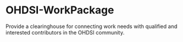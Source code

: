 # OHDSI-WorkPackage
Provide a clearinghouse for connecting work needs with qualified and interested contributors in the OHDSI community.
